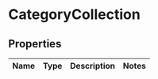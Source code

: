 # CategoryCollection

## Properties
Name | Type | Description | Notes
------------ | ------------- | ------------- | -------------
